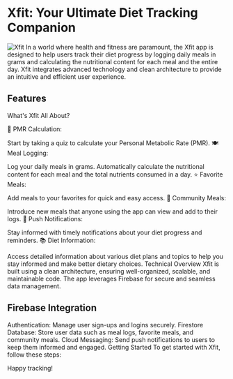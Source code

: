 #  Xfit: Your Ultimate Diet Tracking Companion
![Xfit](https://github.com/user-attachments/assets/bf4a6742-41f0-4244-a88f-1502f3a2e604)
In a world where health and fitness are paramount, the Xfit app is designed to help users track their diet progress by logging daily meals in grams and calculating the nutritional content for each meal and the entire day. Xfit integrates advanced technology and clean architecture to provide an intuitive and efficient user experience.

## Features
What's Xfit All About?

🔑 PMR Calculation:

Start by taking a quiz to calculate your Personal Metabolic Rate (PMR).
🍽️ Meal Logging:

Log your daily meals in grams.
Automatically calculate the nutritional content for each meal and the total nutrients consumed in a day.
⭐ Favorite Meals:

Add meals to your favorites for quick and easy access.
👥 Community Meals:

Introduce new meals that anyone using the app can view and add to their logs.
🔔 Push Notifications:

Stay informed with timely notifications about your diet progress and reminders.
📚 Diet Information:

Access detailed information about various diet plans and topics to help you stay informed and make better dietary choices.
Technical Overview
Xfit is built using a clean architecture, ensuring well-organized, scalable, and maintainable code. The app leverages Firebase for secure and seamless data management.

## Firebase Integration
Authentication: Manage user sign-ups and logins securely.
Firestore Database: Store user data such as meal logs, favorite meals, and community meals.
Cloud Messaging: Send push notifications to users to keep them informed and engaged.
Getting Started
To get started with Xfit, follow these steps:




Happy tracking!
